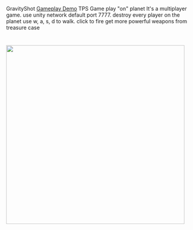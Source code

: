 GravityShot
[Gameplay Demo](https://www.youtube.com/watch?v=E_qKLl_6fPQ)
TPS Game play "on" planet
It's a multiplayer game. use unity network default port 7777. 
destroy every player on the planet
use w, a, s, d to walk. click to fire
get more powerful weapons from treasure case
#
<img src="http://imgur.com/VPX3Vmr.jpg" width="480">
